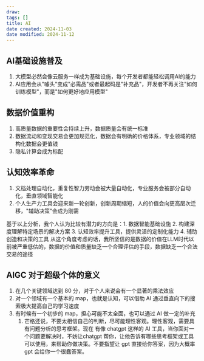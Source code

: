 ```yaml
---
draw:
tags: []
title: AI
date created: 2024-11-03
date modified: 2024-11-12
---
```



## AI基础设施普及

1. 大模型必然会像云服务一样成为基础设施，每个开发者都能轻松调用AI的能力
2. AI应用会从"噱头"变成"必需品"或者最起码是"补充品"，开发者不再关注"如何训练模型"，而是"如何更好地应用模型"

## 数据价值重构

1. 高质量数据的重要性会持续上升，数据质量会有统一标准
2. 数据流动和变现交易会更加规范化，数据会有明确的价格体系，专业领域的结构化数据会更值钱
3. 隐私计算会成为标配

## 认知效率革命

1. 文档处理自动化，重复性智力劳动会被大量自动化，专业服务会被部分自动化，垂直领域智能化
2. 个人生产力工具会迎来新一轮创新，创新周期缩短，人的价值会向更高层次迁移，"辅助决策"会成为刚需

基于以上分析，我个人认为比较有潜力的方向是：1. 数据智能基础设施 2. 构建深度理解特定场景的解决方案 3. 认知效率提升工具，提供灵活的定制化能力 4. 辅助创造和决策的工具 从这个角度考虑的话，我所坚信的是数据的价值在LLM时代以前被严重低估的，数据的价值和质量缺乏一个合理评估的手段，数据缺乏一个合法交易的途径

## AIGC 对于超级个体的意义

1. 在几个关键领域达到 80 分，对于个人来说会有一个显著的乘法效应
2. 对一个领域有一个基本的 map，也就是认知，可以借助 AI 通过垂直向下的搜索极大提高自己的学习速度
3. 有时候有一个初步的 map，担心可能不太全面，也可以通过 AI 做一定的补充
	1. 芒格还说，不要太相信自己的判断，尽可能理性客观。理性客观，需要具有问题分析的思考框架。现在 有像 chatgpt 这样的 AI 工具，当你面对一个问题要解决时，不妨让chatgpt 帮你，让他告诉有哪些思考框架或工具可以使用，来帮助你做决策。不要指望让 gpt 直接给你答案，因为大概率 gpt 会给你一个很蠢答案。
